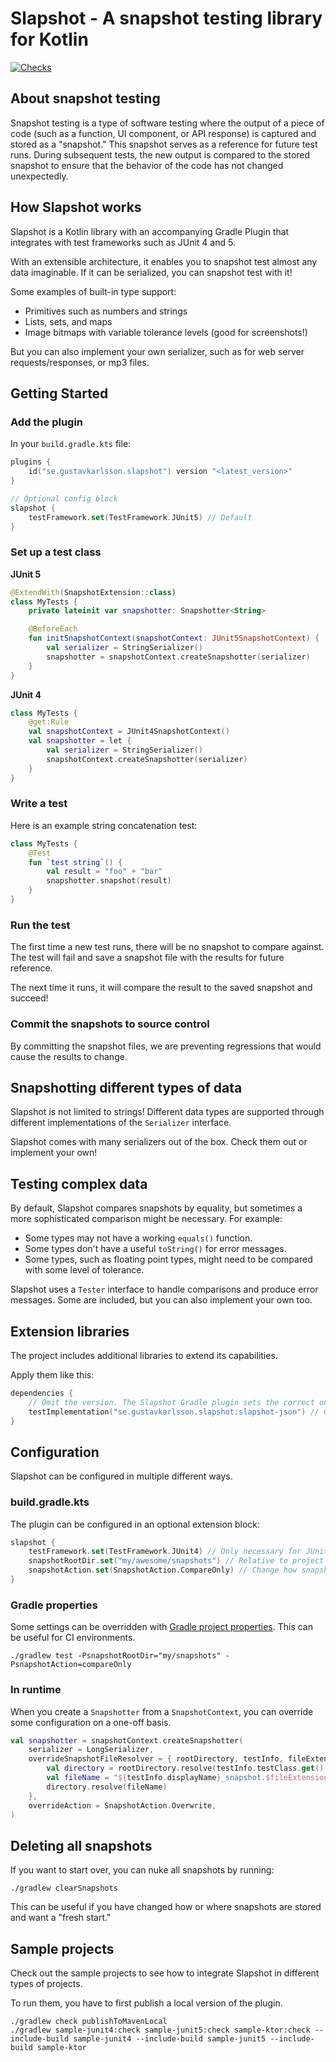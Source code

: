# Slapshot - A snapshot testing library for Kotlin

[![Checks](https://github.com/gustavkarlsson/slapshot/actions/workflows/checks.yaml/badge.svg)](https://github.com/gustavkarlsson/slapshot/actions/workflows/checks.yaml)

## About snapshot testing

Snapshot testing is a type of software testing where the output of a piece of code (such as a function, UI component, or
API response) is captured and stored as a "snapshot." This snapshot serves as a reference for future test runs. During
subsequent tests, the new output is compared to the stored snapshot to ensure that the behavior of the code has not
changed unexpectedly.

## How Slapshot works

Slapshot is a Kotlin library with an accompanying Gradle Plugin that integrates with test frameworks
such as JUnit 4 and 5.

With an extensible architecture, it enables you to snapshot test almost any data imaginable.
If it can be serialized, you can snapshot test with it!

Some examples of built-in type support:

* Primitives such as numbers and strings
* Lists, sets, and maps
* Image bitmaps with variable tolerance levels (good for screenshots!)

But you can also implement your own serializer, such as for web server requests/responses, or mp3 files.

## Getting Started

### Add the plugin

In your `build.gradle.kts` file:

```kotlin
plugins {
    id("se.gustavkarlsson.slapshot") version "<latest_version>"
}

// Optional config block
slapshot {
    testFramework.set(TestFramework.JUnit5) // Default
}
```

### Set up a test class

**JUnit 5**

```kotlin
@ExtendWith(SnapshotExtension::class)
class MyTests {
    private lateinit var snapshotter: Snapshotter<String>

    @BeforeEach
    fun initSnapshotContext(snapshotContext: JUnit5SnapshotContext) {
        val serializer = StringSerializer()
        snapshotter = snapshotContext.createSnapshotter(serializer)
    }
}
```

**JUnit 4**

```kotlin
class MyTests {
    @get:Rule
    val snapshotContext = JUnit4SnapshotContext()
    val snapshotter = let {
        val serializer = StringSerializer()
        snapshotContext.createSnapshotter(serializer)
    }
}
```

### Write a test

Here is an example string concatenation test:

```kotlin
class MyTests {
    @Test
    fun `test string`() {
        val result = "foo" + "bar"
        snapshotter.snapshot(result)
    }
}
```

### Run the test

The first time a new test runs, there will be no snapshot to compare against. The test will fail and save a snapshot
file with the results for future reference.

The next time it runs, it will compare the result to the saved snapshot and succeed!

### Commit the snapshots to source control

By committing the snapshot files, we are preventing regressions that would cause the results to change.

## Snapshotting different types of data

Slapshot is not limited to strings! Different data types are supported through different implementations of the
`Serializer` interface.

Slapshot comes with many serializers out of the box. Check them out or implement your own!

## Testing complex data

By default, Slapshot compares snapshots by equality, but sometimes a more sophisticated comparison might be necessary.
For example:

* Some types may not have a working `equals()` function.
* Some types don't have a useful `toString()` for error messages.
* Some types, such as floating point types, might need to be compared with some level of tolerance.

Slapshot uses a `Tester` interface to handle comparisons and produce error messages.
Some are included, but you can also implement your own too.

## Extension libraries

The project includes additional libraries to extend its capabilities.

Apply them like this:

```kotlin
dependencies {
    // Omit the version. The Slapshot Gradle plugin sets the correct one.
    testImplementation("se.gustavkarlsson.slapshot:slapshot-json") // Create and test JSON snapshots
}
```

## Configuration

Slapshot can be configured in multiple different ways.

### build.gradle.kts

The plugin can be configured in an optional extension block:

```kotlin
slapshot {
    testFramework.set(TestFramework.JUnit4) // Only necessary for JUnit4
    snapshotRootDir.set("my/awesome/snapshots") // Relative to project root
    snapshotAction.set(SnapshotAction.CompareOnly) // Change how snapshots are handled
}
```

### Gradle properties

Some settings can be overridden with
[Gradle project properties](https://docs.gradle.org/current/userguide/build_environment.html#sec:project_properties).
This can be useful for CI environments.

```shell
./gradlew test -PsnapshotRootDir="my/snapshots" -PsnapshotAction=compareOnly
```

### In runtime

When you create a `Snapshotter` from a `SnapshotContext`, you can override some configuration on a one-off basis.

```kotlin
val snapshotter = snapshotContext.createSnapshotter(
    serializer = LongSerializer,
    overrideSnapshotFileResolver = { rootDirectory, testInfo, fileExtension ->
        val directory = rootDirectory.resolve(testInfo.testClass.get().name)
        val fileName = "${testInfo.displayName}_snapshot.$fileExtension"
        directory.resolve(fileName)
    },
    overrideAction = SnapshotAction.Overwrite,
)
```

## Deleting all snapshots

If you want to start over, you can nuke all snapshots by running:

```shell
./gradlew clearSnapshots
```

This can be useful if you have changed how or where snapshots are stored and want a "fresh start."

## Sample projects

Check out the sample projects to see how to integrate Slapshot in different types of projects.

To run them, you have to first publish a local version of the plugin.

```shell
./gradlew check publishToMavenLocal
./gradlew sample-junit4:check sample-junit5:check sample-ktor:check --include-build sample-junit4 --include-build sample-junit5 --include-build sample-ktor
```
